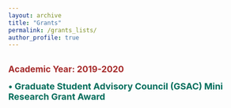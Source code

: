 ```yaml
---
layout: archive
title: "Grants"
permalink: /grants_lists/
author_profile: true
---
```

<br/>
<span style="font-size:1.25em; color:brown;"><b>Academic Year: 2019-2020</b></span> 

<span style="color:black; font-size:1.1em"><b><font color="#006D5B" size="4">• Graduate Student Advisory Council (GSAC) Mini Research Grant Award</font></b></span><br/>
